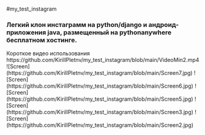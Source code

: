 #my_test_instagram
<h3>Легкий клон инстаграмм на python/django и андроид-приложения java, размещенный на pythonanywhere бесплатном хостинге.</h3>
Короткое видео использования https://github.com/KirillPletnv/my_test_instagram/blob/main/VideoMin2.mp4
![Screen](https://github.com/KirillPletnv/my_test_instagram/blob/main/Screen7.jpg)
![Screen](https://github.com/KirillPletnv/my_test_instagram/blob/main/Screen6.jpg)
![Screen](https://github.com/KirillPletnv/my_test_instagram/blob/main/Screen5.jpg)
![Screen](https://github.com/KirillPletnv/my_test_instagram/blob/main/Screen3.jpg)
![Screen](https://github.com/KirillPletnv/my_test_instagram/blob/main/Screen2.jpg)

